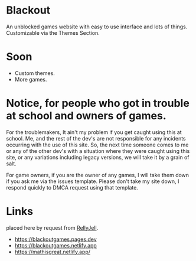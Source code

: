 # Blackout
An unblocked games website with easy to use interface and lots of things. Customizable via the Themes Section.

# Soon
- Custom themes.
- More games.
  
# Notice, for people who got in trouble at school and owners of games.

For the troublemakers, It ain't my problem if you get caught using this at school. Me, and the rest of the dev's are not responsible for any incidents occurring with the use of this site. So, the next time someone comes to me or any of the other dev's with a situation where they were caught using this site, or any variations including legacy versions, we will take it by a grain of salt.

For game owners, if you are the owner of any games, I will take them down if you ask me via the issues template. Please don't take my site down, I respond quickly to DMCA request using that template.

# Links
placed here by request from  [RellyJell](https://github.com/RellyJell).
- https://blackoutgames.pages.dev
- https://blackoutgames.netlify.app
- https://mathisgreat.netlify.app/
